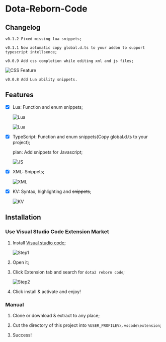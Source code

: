 # Dota-Reborn-Code

## Changelog

    v0.1.2 Fixed missing lua snippets;

    v0.1.1 Now aotumatic copy global.d.ts to your addon to support typescript intellsence;

    v0.0.9 Add css completion while editing xml and js files;

![CSS Feature](https://github.com/XavierCHN/Dota-Reborn-Code/raw/master/images/css.png)

    v0.0.8 Add Lua ability snippets.

## Features

- [x] Lua: Function and enum snippets;

    ![Lua](https://github.com/XavierCHN/Dota-Reborn-Code/raw/master/images/usage_1.png)

    ![Lua](https://github.com/XavierCHN/Dota-Reborn-Code/raw/master/images/usage_2.png)

- [x] TypeScript: Function and enum snippets(Copy global.d.ts to your project);

    plan: Add snippets for Javascript;

    ![JS](https://github.com/XavierCHN/Dota-Reborn-Code/raw/master/images/usage_3.png)

- [x] XML: Snippets;

    ![XML](https://github.com/XavierCHN/Dota-Reborn-Code/raw/master/images/usage_5.png)

- [x] KV: Syntax, highlighting and ~~snippets~~;

    ![KV](https://github.com/XavierCHN/Dota-Reborn-Code/raw/master/images/usage_4.png)

## Installation

### Use Visual Studio Code Extension Market 

1. Install [Visual studio code](https://code.visualstudio.com/);

    ![Step1](https://github.com/XavierCHN/Dota-Reborn-Code/raw/master/images/installation_1.png)

2. Open it;
3. Click Extension tab and search for `dota2 reborn code`;
    
    ![Step2](https://github.com/XavierCHN/Dota-Reborn-Code/raw/master/images/installation_2.png)

4. Click install & activate and enjoy!

### Manual

1. Clone or download & extract to any place;

2. Cut the directory of this project into `%USER_PROFILE%\.vscode\extension`;

3. Success!
